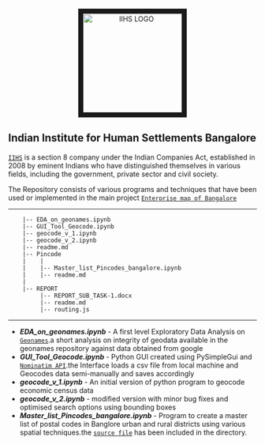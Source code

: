 <p align="center">
<a href="http://iihs.co.in/" target="_blank">
        <img src="https://scontent.fblr2-1.fna.fbcdn.net/v/t1.0-9/23032454_1830219147007896_1806916759773118613_n.jpg?_nc_cat=110&_nc_oc=AQlIf8adiHXbxnuPNX_OlQptuPXR1f2eDpLZcS3DuA607MgYotJRqh1GcjUEAPX6fN4&_nc_ht=scontent.fblr2-1.fna&oh=c7f63c0b0099a7b2dfb06011d9b082a6&oe=5DAE5BD6" 
alt="IIHS LOGO" width="200" height="200" border="10" align="center"/></a>
</p>

## Indian Institute for Human Settlements Bangalore
[`IIHS`](http://iihs.co.in/) is a section 8 company under the Indian Companies Act, established in 2008 by eminent Indians who have distinguished themselves in various fields, including the government, private sector and civil society. 

The Repository consists of various programs and techniques that have been used or implemented in the main project [`Enterprise map of Bangalore`](https://www.peak-urban.org/project/mapping-bangalores-industrial-transformation)
***
```
    |-- EDA_on_geonames.ipynb
    |-- GUI_Tool_Geocode.ipynb
    |-- geocode_v_1.ipynb
    |-- geocode_v_2.ipynb
    |-- readme.md
    |-- Pincode
    |    |
    |    |-- Master_list_Pincodes_bangalore.ipynb
    |    |-- readme.md
    |    
    |-- REPORT
         |-- REPORT_SUB_TASK-1.docx
         |-- readme.md
         |-- routing.js
```
***
- ___EDA_on_geonames.ipynb___ - A first level Exploratory Data Analysis on [`Geonames`](https://www.geonames.org/).a short analysis on integrity of geodata available in the geonames repository against data obtained from google
- ___GUI_Tool_Geocode.ipynb___ - Python GUI created using PySimpleGui and [`Nominatim API`](http://nominatim.org/release-docs/latest/api/Overview/).the Interface loads a csv file from local machine and Geocodes data semi-manually and saves accordingly
- ___geocode_v_1.ipynb___ - An initial version of python program to geocode economic census data
- ___geocode_v_2.ipynb___ - modified version with minor bug fixes and optimised search options using bounding boxes
- ___Master_list_Pincodes_bangalore.ipynb___ - Program to create a master list of postal codes in Banglore urban and rural districts using various spatial techniques.the [`source file`](https://data.gov.in/) has been included in the directory.

